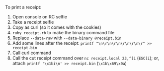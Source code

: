 To print a receipt:

1. Open console on RC selfie
2. Take a receipt selfie
3. Copy as curl (so it comes with the cookies)
4. `ruby receipt.rb` to make the binary command file
5. Replace `--data-raw` with `--data-binary @receipt.bin`
6. Add some lines after the receipt: `printf "\n\r\n\r\n\r\n\r\n\r" >> receipt.bin`
7. Call curl command
8. Call the cut receipt command over `nc receipt.local 23`, `^[i` (`ESC[i`); or, attach `printf '\x1bi\n' >> receipt.bin` (`\x1b\x69\x0a`)
